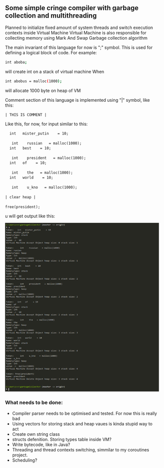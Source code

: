 ## Some simple cringe compiler with garbage collection and multithreading 

Planned to initialize fixed amount of system threads and switch execution contexts inside Virtual Machine
Virtual Machine is also responsible for collecting memory using Mark And Swap Garbage collection algorithm

The main invariant of this language for now is ";" symbol. This is used for defining a logical block of code.
For example:

```sh
int aboba;
```

will create int on a stack of virtual machine
When

```sh
int abobus = malloc(1000);
```

will allocate 1000 byte on heap of VM

Comment section of this language is implemented using "|" symbol, like this:

```
| THIS IS COMMENT |
```

Like this, for now, for input similar to this:
```
  int   mister_putin    = 10;
 
   int    russian   = malloc(1000);
  int   best    = 10;
 
   int    president   = malloc(1000);
  int   of    = 10;
 
   int    the   = malloc(1000);
  int   world    = 10;
 
   int    u_kno   = malloc(1000);

| clear heap |

free(president);

```
u will get output like this:

![output example](/assets/output.png "output example")

### What needs to be done:
- Compiler parser needs to be optimised and tested. For now this is really bad
- Using vectors for storing stack and heap vaues is kinda stupid way to act
- Create own string class
- structs defenition. Storing types table inside VM? 
- Write bytecode, like in Java?
- Threading and thread contexts switching, simmilar to my coroutines project.
- Scheduling?
